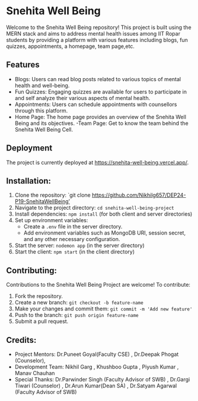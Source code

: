 # Snehita Well Being 

Welcome to the Snehita Well Being  repository! This project is built using the MERN stack and aims to address mental health issues among IIT Ropar students by providing a platform with various features including blogs, fun quizzes, appointments, a homepage,  team page,etc.

## Features

- Blogs: Users can read  blog posts related to various topics of mental health and well-being.
- Fun Quizzes: Engaging quizzes are available for users to participate in and self analyze their various aspects of mental health.
- Appointments: Users can schedule appointments with counsellors through this platform.
- Home Page: The home page provides an overview of the Snehita Well Being  and its objectives.
-Team Page: Get to know the team behind the Snehita Well Being Cell.

## Deployment

The project is currently deployed at https://snehita-well-being.vercel.app/.

## Installation:
1. Clone the repository: `git clone https://github.com/Nikhilg657/DEP24-P19-SnehitaWellBeing’
2. Navigate to the project directory: `cd snehita-well-being-project`
3. Install dependencies: `npm install` (for both client and server directories)
4. Set up environment variables:
   - Create a `.env` file in the server directory.
   - Add environment variables such as MongoDB URI, session secret, and any other necessary configuration.
5. Start the server: `nodemon app` (in the server directory)
6. Start the client: `npm start` (in the client directory)



## Contributing:
Contributions to the Snehita Well Being Project are welcome! To contribute:
1. Fork the repository.
2. Create a new branch: `git checkout -b feature-name`
3. Make your changes and commit them: `git commit -m 'Add new feature'`
4. Push to the branch: `git push origin feature-name`
5. Submit a pull request.


## Credits:
- Project Mentors: Dr.Puneet Goyal(Faculty CSE) , Dr.Deepak Phogat (Counselor), 
- Development Team: Nikhil Garg , Khushboo Gupta , Piyush Kumar , Manav Chauhan
- Special Thanks: Dr.Parwinder Singh (Faculty Advisor of SWB) , Dr.Gargi Tiwari (Counselor) , Dr.Arun Kumar(Dean SA) , Dr.Satyam Agarwal (Faculty Advisor of SWB)



